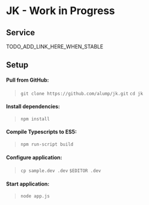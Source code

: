 # JK - Work in Progress

## Service
TODO_ADD_LINK_HERE_WHEN_STABLE

## Setup
#### Pull from GitHub:
> `git clone https://github.com/alump/jk.git`
`cd jk`
#### Install dependencies:
>`npm install`
#### Compile Typescripts to ES5:
>`npm run-script build`
#### Configure application:
>`cp sample.dev .dev`
`$EDITOR .dev`
#### Start application:
>`node app.js`
